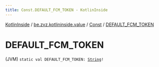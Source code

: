 ```yaml
---
title: Const.DEFAULT_FCM_TOKEN - KotlinInside
---
```


[KotlinInside](../../index.html) / [be.zvz.kotlininside.value](../index.html) / [Const](index.html) / [DEFAULT_FCM_TOKEN](./-d-e-f-a-u-l-t_-f-c-m_-t-o-k-e-n.html)

# DEFAULT_FCM_TOKEN

(JVM) `static val DEFAULT_FCM_TOKEN: `[`String`](https://kotlinlang.org/api/latest/jvm/stdlib/kotlin/-string/index.html)`!`